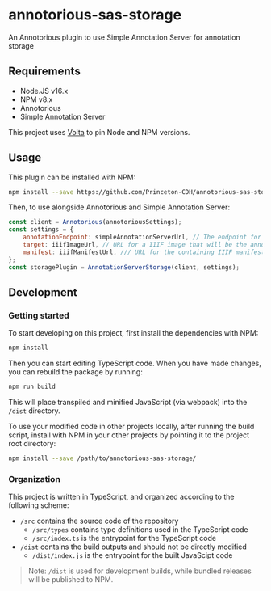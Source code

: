 # annotorious-sas-storage
An Annotorious plugin to use Simple Annotation Server for annotation storage

## Requirements

- Node.JS v16.x
- NPM v8.x
- Annotorious
- Simple Annotation Server

This project uses [Volta](https://volta.sh/) to pin Node and NPM versions.

## Usage

This plugin can be installed with NPM:

```sh
npm install --save https://github.com/Princeton-CDH/annotorious-sas-storage.git
```

Then, to use alongside Annotorious and Simple Annotation Server:

```js
const client = Annotorious(annotoriousSettings);
const settings = {
    annotationEndpoint: simpleAnnotationServerUrl, // The endpoint for your SAS instance
    target: iiifImageUrl, // URL for a IIIF image that will be the annotation target
    manifest: iiifManifestUrl, /// URL for the containing IIIF manifest
};
const storagePlugin = AnnotationServerStorage(client, settings);
```

## Development

### Getting started

To start developing on this project, first install the dependencies with NPM:

```sh
npm install
```

Then you can start editing TypeScript code. When you have made changes, you can rebuild the package by running:

```sh
npm run build
```

This will place transpiled and minified JavaScript (via webpack) into the `/dist` directory.

To use your modified code in other projects locally, after running the build script, install with NPM in your other projects by pointing it to the project root directory:

```sh
npm install --save /path/to/annotorious-sas-storage/
```

### Organization

This project is written in TypeScript, and organized according to the following scheme:

- `/src` contains the source code of the repository
    - `/src/types` contains type definitions used in the TypeScript code
    - `/src/index.ts` is the entrypoint for the TypeScript code
- `/dist` contains the build outputs and should not be directly modified
    - `/dist/index.js` is the entrypoint for the built JavaScipt code

> Note: `/dist` is used for development builds, while bundled releases will be published to NPM.
